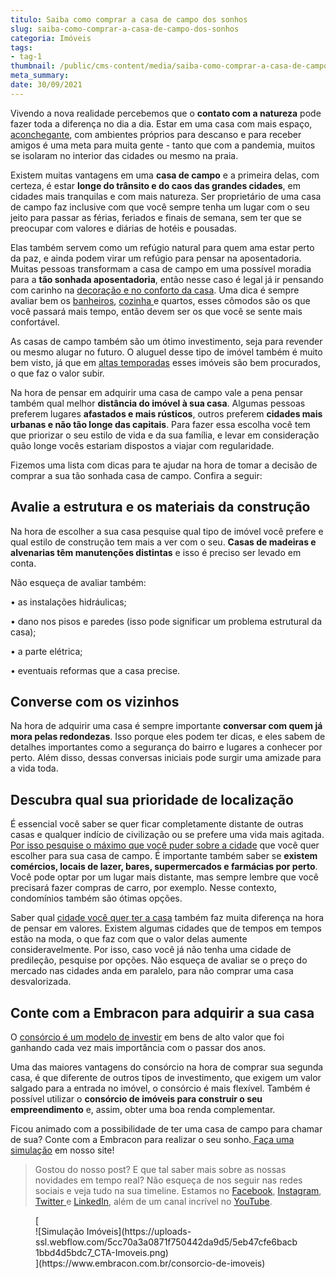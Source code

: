 ```yaml
---
titulo: Saiba como comprar a casa de campo dos sonhos
slug: saiba-como-comprar-a-casa-de-campo-dos-sonhos
categoria: Imóveis
tags:
- tag-1
thumbnail: /public/cms-content/media/saiba-como-comprar-a-casa-de-campo-dos-sonhos.jpg
meta_summary: 
date: 30/09/2021
---
```

Vivendo a nova realidade percebemos que o **contato com a natureza** pode fazer toda a diferença no dia a dia. Estar em uma casa com mais espaço, [aconchegante](https://www.embracon.com.br/blog/saiba-quais-sao-as-tendencias-de-reforma-e-decoracao-mais-utilizados-em-2020), com ambientes próprios para descanso e para receber amigos é uma meta para muita gente - tanto que com a pandemia, muitos se isolaram no interior das cidades ou mesmo na praia.

Existem muitas vantagens em uma **casa de campo** e a primeira delas, com certeza, é estar **longe do trânsito e do caos das grandes cidades**, em cidades mais tranquilas e com mais natureza. Ser proprietário de uma casa de campo faz inclusive com que você sempre tenha um lugar com o seu jeito para passar as férias, feriados e finais de semana, sem ter que se preocupar com valores e diárias de hotéis e pousadas.

Elas também servem como um refúgio natural para quem ama estar perto da paz, e ainda podem virar um refúgio para pensar na aposentadoria. Muitas pessoas transformam a casa de campo em uma possível moradia para a **tão sonhada aposentadoria**, então nesse caso é legal já ir pensando com carinho na [decoração e no conforto da casa](https://www.embracon.com.br/blog/estilos-de-decoracao-conheca-os-principais-e-identifique-o-seu). Uma dica é sempre avaliar bem os [banheiros](https://www.embracon.com.br/blog/reforma-de-banheiro-3-dicas-para-fazer-sem-muita-bagunca), [cozinha ](https://www.embracon.com.br/blog/vai-reformar-a-cozinha-confira-as-tendencias)e quartos, esses cômodos são os que você passará mais tempo, então devem ser os que você se sente mais confortável.

As casas de campo também são um ótimo investimento, seja para revender ou mesmo alugar no futuro. O aluguel desse tipo de imóvel também é muito bem visto, já que em [altas temporadas](https://www.embracon.com.br/blog/5-dicas-para-economizar-e-viajar-na-alta-temporada) esses imóveis são bem procurados, o que faz o valor subir.

Na hora de pensar em adquirir uma casa de campo vale a pena pensar também qual melhor **distância do imóvel à sua casa**. Algumas pessoas preferem lugares **afastados e mais rústicos**, outros preferem **cidades mais urbanas e não tão longe das capitais**. Para fazer essa escolha você tem que priorizar o seu estilo de vida e da sua família, e levar em consideração quão longe vocês estariam dispostos a viajar com regularidade.

Fizemos uma lista com dicas para te ajudar na hora de tomar a decisão de comprar a sua tão sonhada casa de campo. Confira a seguir:

Avalie a estrutura e os materiais da construção
-----------------------------------------------

Na hora de escolher a sua casa pesquise qual tipo de imóvel você prefere e qual estilo de construção tem mais a ver com o seu. **Casas de madeiras e alvenarias têm manutenções distintas** e isso é preciso ser levado em conta.

Não esqueça de avaliar também:

 • as instalações hidráulicas;

 • dano nos pisos e paredes (isso pode significar um problema estrutural da casa);

 • a parte elétrica;

 • eventuais reformas que a casa precise.

Converse com os vizinhos
------------------------

Na hora de adquirir uma casa é sempre importante **conversar com quem já mora pelas redondezas**. Isso porque eles podem ter dicas, e eles sabem de detalhes importantes como a segurança do bairro e lugares a conhecer por perto. Além disso, dessas conversas iniciais pode surgir uma amizade para a vida toda.

Descubra qual sua prioridade de localização
-------------------------------------------

É essencial você saber se quer ficar completamente distante de outras casas e qualquer indício de civilização ou se prefere uma vida mais agitada. [Por isso pesquise o máximo que você puder sobre a cidade](https://www.embracon.com.br/blog/conheca-as-melhores-cidades-para-se-viver-no-brasil) que você quer escolher para sua casa de campo. É importante também saber se **existem comércios, locais de lazer, bares, supermercados e farmácias por perto**. Você pode optar por um lugar mais distante, mas sempre lembre que você precisará fazer compras de carro, por exemplo. Nesse contexto, condomínios também são ótimas opções.

Saber qual [cidade você quer ter a casa](https://www.embracon.com.br/blog/busca-de-novas-cidades-para-mais-qualidade-de-vida) também faz muita diferença na hora de pensar em valores. Existem algumas cidades que de tempos em tempos estão na moda, o que faz com que o valor delas aumente consideravelmente. Por isso, caso você já não tenha uma cidade de predileção, pesquise por opções. Não esqueça de avaliar se o preço do mercado nas cidades anda em paralelo, para não comprar uma casa desvalorizada.

Conte com a Embracon para adquirir a sua casa
---------------------------------------------

O [consórcio é um modelo de investir](https://www.embracon.com.br/blog/8-motivos-que-comprovam-que-consorcio-e-investimento) em bens de alto valor que foi ganhando cada vez mais importância com o passar dos anos.

Uma das maiores vantagens do consórcio na hora de comprar sua segunda casa, é que diferente de outros tipos de investimento, que exigem um valor salgado para a entrada no imóvel, o consórcio é mais flexível. Também é possível utilizar o **consórcio de imóveis para construir o seu empreendimento** e, assim, obter uma boa renda complementar.

Ficou animado com a possibilidade de ter uma casa de campo para chamar de sua? Conte com a Embracon para realizar o seu sonho.[ Faça uma simulação](https://www.embracon.com.br/consorcio) em nosso site!

> Gostou do nosso post? E que tal saber mais sobre as nossas novidades em tempo real? Não esqueça de nos seguir nas redes sociais e veja tudo na sua timeline. Estamos no [Facebook](https://www.facebook.com/embracon), [Instagram](https://www.instagram.com/embraconoficial/), [Twitter ](https://twitter.com/Embracon)e [LinkedIn](https://www.linkedin.com/company/embracon-administradora-de-cons-rcio-ltda./), além de um canal incrível no [YouTube](https://www.youtube.com/embracon).

<figure class="w-richtext-figure-type-image w-richtext-align-center">[<div>![Simulação Imóveis](https://uploads-ssl.webflow.com/5cc70a3a0871f750442da9d5/5eb47cfe6bacb1bbd4d5bdc7_CTA-Imoveis.png)</div>](https://www.embracon.com.br/consorcio-de-imoveis)</figure>‍
